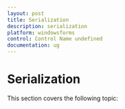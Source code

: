 ```yaml
---
layout: post
title: Serialization
description: serialization
platform: windowsforms
control: Control Name undefined
documentation: ug
---
```


# Serialization

This section covers the following topic:


